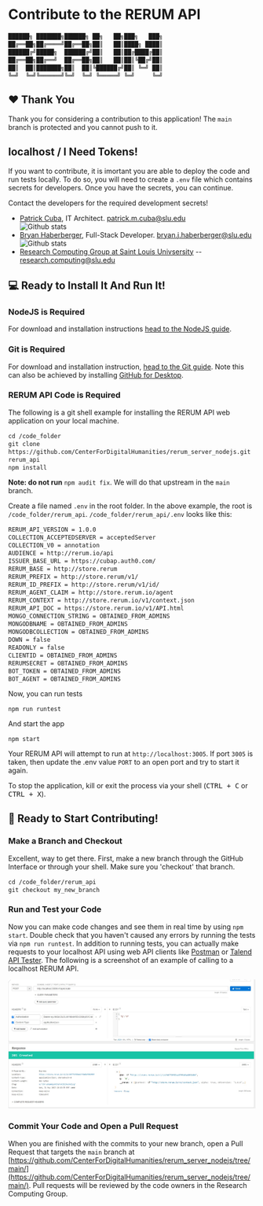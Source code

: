 # Contribute to the RERUM API
```
██████╗ ███████╗██████╗ ██╗   ██╗███╗   ███╗
██╔══██╗██╔════╝██╔══██╗██║   ██║████╗ ████║
██████╔╝█████╗  ██████╔╝██║   ██║██╔████╔██║
██╔══██╗██╔══╝  ██╔══██╗██║   ██║██║╚██╔╝██║
██║  ██║███████╗██║  ██║╚██████╔╝██║ ╚═╝ ██║
╚═╝  ╚═╝╚══════╝╚═╝  ╚═╝ ╚═════╝ ╚═╝     ╚═╝
```
## ❤️ Thank You
Thank you for considering a contribution to this application!  The `main` branch is protected and you cannot push to it. 

## localhost / I Need Tokens!
If you want to contribute, it is imortant you are able to deploy the code and run tests locally.  To do so, you will need to create a `.env` file which contains secrets for developers.  Once you have the secrets, you can continue.

Contact the developers for the required development secrets!
* [Patrick Cuba](https://github.com/orgs/CenterForDigitalHumanities/people/cubap), IT Architect. patrick.m.cuba@slu.edu  <br>![Github stats](https://github-readme-stats.vercel.app/api?username=cubap&theme=highcontrast&show_icons=true&count_private=true)
* [Bryan Haberberger](https://github.com/orgs/CenterForDigitalHumanities/people/thehabes), Full-Stack Developer. bryan.j.haberberger@slu.edu <br>![Github stats](https://github-readme-stats.vercel.app/api?username=thehabes&theme=highcontrast&show_icons=true&count_private=true)
* [Research Computing Group at Saint Louis Univsersity](https://github.com/CenterForDigitalHumanities) -- research.computing@slu.edu 

## 💻 Ready to Install It And Run It!

### NodeJS is Required
For download and installation instructions [head to the NodeJS guide](https://nodejs.org/en/download).

### Git is Required
For download and installation instruction, [head to the Git guide](https://git-scm.com/downloads).  Note this can also be achieved by installing [GitHub for Desktop](https://desktop.github.com/).  

### RERUM API Code is Required
The following is a git shell example for installing the RERUM API web application on your local machine.

```shell
cd /code_folder
git clone https://github.com/CenterForDigitalHumanities/rerum_server_nodejs.git rerum_api
npm install
```
**Note: do not run** `npm audit fix`.  We will do that upstream in the `main` branch.

Create a file named `.env` in the root folder.  In the above example, the root is `/code_folder/rerum_api`.  `/code_folder/rerum_api/.env` looks like this:

```shell
RERUM_API_VERSION = 1.0.0
COLLECTION_ACCEPTEDSERVER = acceptedServer
COLLECTION_V0 = annotation
AUDIENCE = http://rerum.io/api
ISSUER_BASE_URL = https://cubap.auth0.com/
RERUM_BASE = http://store.rerum
RERUM_PREFIX = http://store.rerum/v1/
RERUM_ID_PREFIX = http://store.rerum/v1/id/
RERUM_AGENT_CLAIM = http://store.rerum.io/agent
RERUM_CONTEXT = http://store.rerum.io/v1/context.json
RERUM_API_DOC = https://store.rerum.io/v1/API.html
MONGO_CONNECTION_STRING = OBTAINED_FROM_ADMINS
MONGODBNAME = OBTAINED_FROM_ADMINS
MONGODBCOLLECTION = OBTAINED_FROM_ADMINS
DOWN = false
READONLY = false
CLIENTID = OBTAINED_FROM_ADMINS
RERUMSECRET = OBTAINED_FROM_ADMINS
BOT_TOKEN = OBTAINED_FROM_ADMINS
BOT_AGENT = OBTAINED_FROM_ADMINS
```

Now, you can run tests
```shell
npm run runtest
```

And start the app
```shell
npm start
```

Your RERUM API will attempt to run at `http://localhost:3005`.  If port `3005` is taken, then update the .env value `PORT` to an open port and try to start it again.

To stop the application, kill or exit the process via your shell (<kbd>CTRL + C</kbd> or <kbd>CTRL + X</kbd>).

## 🎉 Ready to Start Contributing!

### Make a Branch and Checkout
Excellent, way to get there.  First, make a new branch through the GitHub Interface or through your shell.  Make sure you 'checkout' that branch.

```shell
cd /code_folder/rerum_api
git checkout my_new_branch
```

### Run and Test your Code
Now you can make code changes and see them in real time by using `npm start`.  Double check that you haven't caused any errors by running the tests via `npm run runtest`.  In addition to running tests, you can actually make requests to your localhost API using web API clients like [Postman](https://www.postman.com/) or [Talend API Tester](https://chrome.google.com/webstore/detail/talend-api-tester-free-ed/aejoelaoggembcahagimdiliamlcdmfm).  The following is a screenshot of an example of calling to a localhost RERUM API.

![Talend API Example](/public/talend.jpg)

### Commit Your Code and Open a Pull Request
When you are finished with the commits to your new branch, open a Pull Request that targets the `main` branch at [https://github.com/CenterForDigitalHumanities/rerum_server_nodejs/tree/main/](https://github.com/CenterForDigitalHumanities/rerum_server_nodejs/tree/main/).  Pull requests will be reviewed by the code owners in the Research Computing Group.
